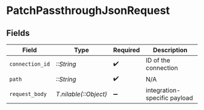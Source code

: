 # PatchPassthroughJsonRequest


## Fields

| Field                        | Type                         | Required                     | Description                  |
| ---------------------------- | ---------------------------- | ---------------------------- | ---------------------------- |
| `connection_id`              | *::String*                   | :heavy_check_mark:           | ID of the connection         |
| `path`                       | *::String*                   | :heavy_check_mark:           | N/A                          |
| `request_body`               | *T.nilable(::Object)*        | :heavy_minus_sign:           | integration-specific payload |